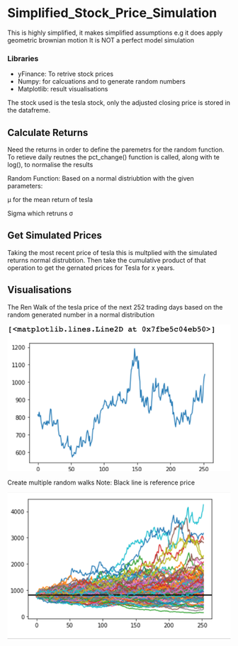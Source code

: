 # Simplified_Stock_Price_Simulation

This is highly simplified, it makes simplified assumptions e.g it does apply geometric brownian motion
It is NOT a perfect model simulation

### Libraries

- yFinance: To retrive stock prices
- Numpy: for calcuations and to generate random numbers
- Matplotlib: result visualisations 

The stock used is the tesla stock, only the adjusted closing price is stored in the datafreme. 


## Calculate Returns

Need the returns in order to define the paremetrs for the random function. To retieve daily reutnes
the pct_change() function is called, along with te log(), to normalise the results 

Random Function: Based on a normal distriubtion with the given parameters:
                 
   μ for the mean return of tesla 
   
   Sigma which retruns σ
   
## Get Simulated Prices

Taking the most recent price of tesla this is multplied with the simulated returns normal distrubtion.
Then take the cumulative product of that operation to get the gernated prices for Tesla for x years. 

## Visualisations


The Ren Walk of the tesla price of the next 252 trading days based on the random generated number in a normal distribution

![Ren Walk Image](https://github.com/EziOzoani/Simplified_Stock_Price_Simulation/blob/master/Images/Single%20Ren.png) 

Create multiple random walks 
Note: Black line is reference price

![Multi Ren Walk Image](https://github.com/EziOzoani/Simplified_Stock_Price_Simulation/blob/master/Images/Multi%20Ren.png)
   
